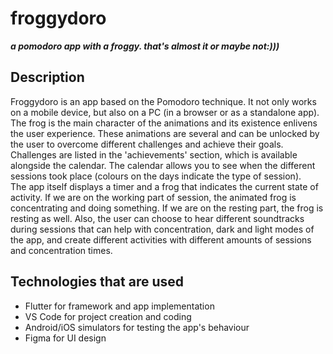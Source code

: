 # froggydoro
 
***a pomodoro app with a froggy. that's almost it or maybe not:)))***

## Description
Froggydoro is an app based on the Pomodoro technique. It not only works on a mobile device, but also on a PC (in a browser or as a standalone app). The frog is the main character of the animations and its existence enlivens the user experience. These animations are several and can be unlocked by the user to overcome different challenges and achieve their goals. Challenges are listed in the 'achievements' section, which is available alongside the calendar. The calendar allows you to see when the different sessions took place (colours on the days indicate the type of session). <br>
The app itself displays a timer and a frog that indicates the current state of activity. If we are on the working part of session, the animated frog is concentrating and doing something. If we are on the resting part, the frog is resting as well. Also, the user can choose to hear different soundtracks during sessions that can help with concentration, dark and light modes of the app, and create different activities with different amounts of sessions and concentration times. 

## Technologies that are used
- Flutter for framework and app implementation
- VS Code for project creation and coding
- Android/iOS simulators for testing the app's behaviour
- Figma for UI design
